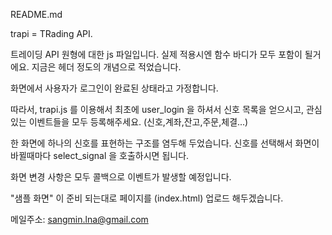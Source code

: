 README.md

trapi = TRading API.

트레이딩 API 원형에 대한 js 파일입니다. 실제 적용시엔 함수 바디가 모두 포함이 될거에요. 지금은 헤더 정도의 개념으로 적었습니다.

화면에서 사용자가 로그인이 완료된 상태라고 가정합니다.

따라서, trapi.js 를 이용해서 최초에 user_login 을 하셔서 신호 목록을 얻으시고,
관심있는 이벤트들을 모두 등록해주세요. (신호,계좌,잔고,주문,체결...)

한 화면에 하나의 신호를 표현하는 구조를 염두해 두었습니다.
신호를 선택해서 화면이 바뀔때마다 select_signal 을 호출하시면 됩니다.

화면 변경 사항은 모두 콜백으로 이벤트가 발생할 예정입니다.

"샘플 화면" 이 준비 되는대로 페이지를 (index.html) 업로드 해두겠습니다.

메일주소: sangmin.lna@gmail.com
